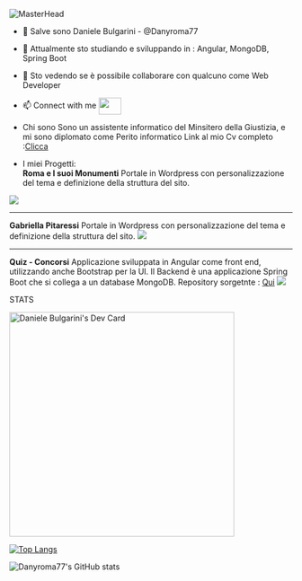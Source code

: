 
![MasterHead](https://firebasestorage.googleapis.com/v0/b/portfolio-f057f.appspot.com/o/7.png?alt=media&token=bbd73c29-d564-4c4c-9450-ddb438ee55b3)
- 👋 
  Salve sono Daniele Bulgarini - @Danyroma77
- 🌱 
  Attualmente sto studiando e sviluppando in : Angular, MongoDB, Spring Boot
- 💞️ 
  Sto vedendo se è possibile collaborare con qualcuno come Web Developer
- 📫 Connect with me
  <a href="https://www.linkedin.com/in/daniele-bulgarini-7217a6167/" target="blank"><img align="center" src="https://cdn.jsdelivr.net/npm/simple-icons@3.0.1/icons/linkedin.svg" alt="" height="30" width="40" /></a>

- Chi sono
  Sono un assistente informatico del Minsitero della Giustizia, e mi sono diplomato come Perito informatico
  Link al mio Cv completo :<a href="https://firebasestorage.googleapis.com/v0/b/portfolio-f057f.appspot.com/o/cv_danielebulgarini20210804.pdf?alt=media&token=3a809794-cc2f-4c3d-b6b4-2bcb767a11a0" target=_blank>Clicca</a> 
  
  
- I miei Progetti:<br>
<b>Roma e I suoi Monumenti</b>
Portale in Wordpress con personalizzazione del tema e definizione della struttura del sito.
<img src="https://firebasestorage.googleapis.com/v0/b/portfolio-f057f.appspot.com/o/5.png?alt=media&token=8a0ee472-27b5-4737-835d-4705b4fa28b7">

<hr>
<b>Gabriella Pitaressi</b>
Portale in Wordpress con personalizzazione del tema e definizione della struttura del sito.
<img src="https://firebasestorage.googleapis.com/v0/b/portfolio-f057f.appspot.com/o/2.png?alt=media&token=d7d00ad0-05e8-44a3-a526-58bfaa699384"> 

<hr>
<b>Quiz - Concorsi</b>
Applicazione sviluppata in Angular come front end, utilizzando anche Bootstrap per la UI. 
Il Backend è una applicazione Spring Boot che si collega a un database MongoDB.
Repository sorgetnte : <a href="https://github.com/Danyroma77/QuizAngular" target="_blank">Qui</a>
<img src="https://firebasestorage.googleapis.com/v0/b/portfolio-f057f.appspot.com/o/QUIZ.png?alt=media&token=cd4075ef-9123-4f9d-b4c3-365cfb6a4ef0">

STATS 

<a href="https://app.daily.dev/danielerm77"><img src="https://api.daily.dev/devcards/45a577ebe544499492010f02e283c05d.png?r=5n8" width="400" alt="Daniele Bulgarini's Dev Card"/></a>

[![Top Langs](https://githubstats-danyroma77.vercel.app//api/top-langs/?username=Danyroma77)](https://github.com/anuraghazra/github-readme-stats)

![Danyroma77's GitHub stats](https://githubstats-danyroma77.vercel.app//api?username=Danyroma77&show_icons=true&theme=radical)


<!---
https://githubstats-danyroma77.vercel.app/

Danyroma77/Danyroma77 is a ✨ special ✨ repository because its `README.md` (this file) appears on your GitHub profile.
You can click the Preview link to take a look at your changes.
--->
